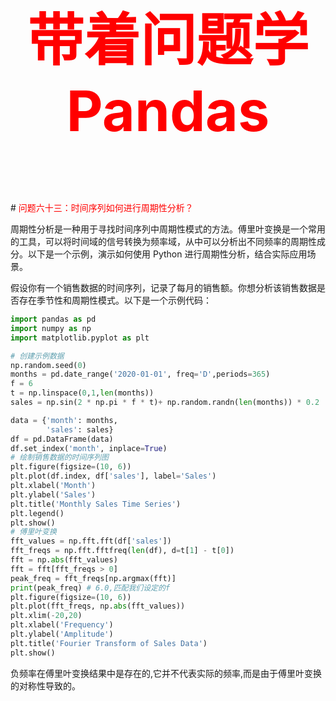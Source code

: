 



<p style="font-size: 90px;font-weight: bold;text-align: center;color: red;">带着问题学Pandas</p>
# <font color='red'>问题六十三：时间序列如何进行周期性分析？</font>

周期性分析是一种用于寻找时间序列中周期性模式的方法。傅里叶变换是一个常用的工具，可以将时间域的信号转换为频率域，从中可以分析出不同频率的周期性成分。以下是一个示例，演示如何使用 Python 进行周期性分析，结合实际应用场景。

假设你有一个销售数据的时间序列，记录了每月的销售额。你想分析该销售数据是否存在季节性和周期性模式。以下是一个示例代码：

```python
import pandas as pd
import numpy as np
import matplotlib.pyplot as plt

# 创建示例数据
np.random.seed(0)
months = pd.date_range('2020-01-01', freq='D',periods=365)
f = 6
t = np.linspace(0,1,len(months))
sales = np.sin(2 * np.pi * f * t)+ np.random.randn(len(months)) * 0.2

data = {'month': months,
        'sales': sales}
df = pd.DataFrame(data)
df.set_index('month', inplace=True)
# 绘制销售数据的时间序列图
plt.figure(figsize=(10, 6))
plt.plot(df.index, df['sales'], label='Sales')
plt.xlabel('Month')
plt.ylabel('Sales')
plt.title('Monthly Sales Time Series')
plt.legend()
plt.show()
# 傅里叶变换
fft_values = np.fft.fft(df['sales'])
fft_freqs = np.fft.fftfreq(len(df), d=t[1] - t[0])
fft = np.abs(fft_values)
fft = fft[fft_freqs > 0]
peak_freq = fft_freqs[np.argmax(fft)]
print(peak_freq) # 6.0,匹配我们设定的f
plt.figure(figsize=(10, 6))
plt.plot(fft_freqs, np.abs(fft_values))
plt.xlim(-20,20)
plt.xlabel('Frequency')
plt.ylabel('Amplitude')
plt.title('Fourier Transform of Sales Data')
plt.show()
```

 负频率在傅里叶变换结果中是存在的,它并不代表实际的频率,而是由于傅里叶变换的对称性导致的。 